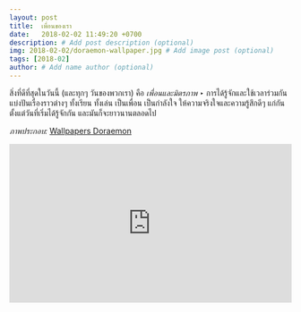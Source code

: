 ```yaml
---
layout: post
title:  เพื่อนของเรา
date:   2018-02-02 11:49:20 +0700
description: # Add post description (optional)
img: 2018-02-02/doraemon-wallpaper.jpg # Add image post (optional)
tags: [2018-02]
author: # Add name author (optional)
---
```

สิ่งที่ดีที่สุดในวันนี้ (และทุกๆ วันของพวกเรา) คือ *เพื่อนและมิตรภาพ* ‣ การได้รู้จักและใช้เวลาร่วมกัน แบ่งปันเรื่องราวต่างๆ ทั้งเรียน ทั้งเล่น เป็นเพื่อน เป็นกำลังใจ ให้ความจริงใจและความรู้สึกดีๆ แก่กัน ตั้งแต่วันที่เริ่มได้รู้จักกัน และมันก็จะยาวนานตลอดไป

*ภาพประกอบ:* [Wallpapers Doraemon](https://wallpapercave.com/wallpapers-doraemon)

<div style="position:relative;width:100%;height:0;padding-bottom:56.25%;">
<iframe style="width:100%;height:100%;position:absolute;top:0;left:0;" src="https://www.youtube.com/embed/NlK38GTPaRk" frameborder="0" allow="autoplay; encrypted-media" allowfullscreen>
</iframe>
</div>
